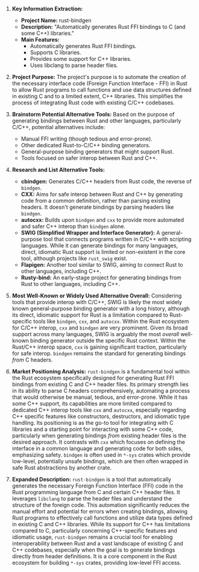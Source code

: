 1.  **Key Information Extraction:**

    *   **Project Name:** rust-bindgen
    *   **Description:** "Automatically generates Rust FFI bindings to C (and some C++) libraries."
    *   **Main Features:**
        *   Automatically generates Rust FFI bindings.
        *   Supports C libraries.
        *   Provides some support for C++ libraries.
        *   Uses libclang to parse header files.

2.  **Project Purpose:**
    The project's purpose is to automate the creation of the necessary interface code (Foreign Function Interface - FFI) in Rust to allow Rust programs to call functions and use data structures defined in existing C and to a limited extent, C++ libraries. This simplifies the process of integrating Rust code with existing C/C++ codebases.

3.  **Brainstorm Potential Alternative Tools:**
    Based on the purpose of generating bindings between Rust and other languages, particularly C/C++, potential alternatives include:

    *   Manual FFI writing (though tedious and error-prone).
    *   Other dedicated Rust-to-C/C++ binding generators.
    *   General-purpose binding generators that might support Rust.
    *   Tools focused on safer interop between Rust and C++.

4.  **Research and List Alternative Tools:**

    *   **cbindgen:** Generates C/C++ headers from Rust code, the reverse of `bindgen`.
    *   **CXX:** Aims for safe interop between Rust and C++ by generating code from a common definition, rather than parsing existing headers. It doesn't generate bindings by parsing headers like `bindgen`.
    *   **autocxx:** Builds upon `bindgen` and `cxx` to provide more automated and safer C++ interop than `bindgen` alone.
    *   **SWIG (Simplified Wrapper and Interface Generator):** A general-purpose tool that connects programs written in C/C++ with scripting languages. While it can generate bindings for many languages, direct, idiomatic Rust support is limited or non-existent in the core tool, although projects like `rust_swig` exist.
    *   **Flapigen:** Another tool similar to SWIG, aiming to connect Rust to other languages, including C++.
    *   **Rusty-bind:** An early-stage project for generating bindings from Rust to other languages, including C++.

5.  **Most Well-Known or Widely Used Alternative Overall:**
    Considering tools that provide interop with C/C++, SWIG is likely the most widely known general-purpose binding generator with a long history, although its direct, idiomatic support for Rust is a limitation compared to Rust-specific tools like `bindgen`, `cxx`, and `autocxx`. Within the Rust ecosystem for C/C++ interop, `cxx` and `bindgen` are very prominent. Given its broad support across many languages, SWIG is arguably the most *overall* well-known binding generator outside the specific Rust context. Within the Rust/C++ interop space, `cxx` is gaining significant traction, particularly for safe interop. `bindgen` remains the standard for generating bindings *from* C headers.

6.  **Market Positioning Analysis:**
    `rust-bindgen` is a fundamental tool within the Rust ecosystem specifically designed for generating Rust FFI bindings from existing C and C++ header files. Its primary strength lies in its ability to parse C headers comprehensively, automating a process that would otherwise be manual, tedious, and error-prone. While it has some C++ support, its capabilities are more limited compared to dedicated C++ interop tools like `cxx` and `autocxx`, especially regarding C++ specific features like constructors, destructors, and idiomatic type handling. Its positioning is as the go-to tool for integrating with C libraries and a starting point for interacting with some C++ code, particularly when generating bindings *from* existing header files is the desired approach. It contrasts with `cxx` which focuses on defining the interface in a common language and generating code for both sides, emphasizing safety. `bindgen` is often used in `*-sys` crates which provide low-level, potentially unsafe bindings, which are then often wrapped in safe Rust abstractions by another crate.

7.  **Expanded Description:**
    `rust-bindgen` is a tool that automatically generates the necessary Foreign Function Interface (FFI) code in the Rust programming language from C and certain C++ header files. It leverages `libclang` to parse the header files and understand the structure of the foreign code. This automation significantly reduces the manual effort and potential for errors when creating bindings, allowing Rust programs to effectively call functions and utilize data types defined in existing C and C++ libraries. While its support for C++ has limitations compared to C, particularly concerning C++-specific features and idiomatic usage, `rust-bindgen` remains a crucial tool for enabling interoperability between Rust and a vast landscape of existing C and C++ codebases, especially when the goal is to generate bindings directly from header definitions. It is a core component in the Rust ecosystem for building `*-sys` crates, providing low-level FFI access.
